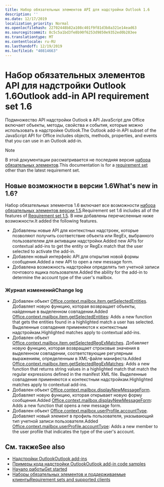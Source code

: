 ```yaml
---
title: Набор обязательных элементов API для надстройки Outlook 1.6
description: ''
ms.date: 12/17/2019
localization_priority: Normal
ms.openlocfilehash: 22702448b82a108c401f9f81d3b8a321e14ead63
ms.sourcegitcommit: 8c5c5a1bd3fe8b90f6253d9850e9352ed0b283ee
ms.translationtype: MT
ms.contentlocale: ru-RU
ms.lasthandoff: 12/19/2019
ms.locfileid: "40814663"
---
```

# <a name="outlook-add-in-api-requirement-set-16"></a><span data-ttu-id="422ae-102">Набор обязательных элементов API для надстройки Outlook 1.6</span><span class="sxs-lookup"><span data-stu-id="422ae-102">Outlook add-in API requirement set 1.6</span></span>

<span data-ttu-id="422ae-103">Подмножество API надстройки Outlook в API JavaScript для Office включает объекты, методы, свойства и события, которые можно использовать в надстройке Outlook.</span><span class="sxs-lookup"><span data-stu-id="422ae-103">The Outlook add-in API subset of the JavaScript API for Office includes objects, methods, properties, and events that you can use in an Outlook add-in.</span></span>

> [!NOTE]
> <span data-ttu-id="422ae-104">В этой документации рассматривается не последняя версия [набора обязательных элементов](/office/dev/add-ins/reference/requirement-sets/outlook-api-requirement-sets).</span><span class="sxs-lookup"><span data-stu-id="422ae-104">This documentation is for a [requirement set](/office/dev/add-ins/reference/requirement-sets/outlook-api-requirement-sets) other than the latest requirement set.</span></span>

## <a name="whats-new-in-16"></a><span data-ttu-id="422ae-105">Новые возможности в версии 1.6</span><span class="sxs-lookup"><span data-stu-id="422ae-105">What's new in 1.6?</span></span>

<span data-ttu-id="422ae-106">Набор обязательных элементов 1.6 включает все возможности [набора обязательных элементов версии 1.5](../requirement-set-1.5/outlook-requirement-set-1.5.md).</span><span class="sxs-lookup"><span data-stu-id="422ae-106">Requirement set 1.6 includes all of the features of [Requirement set 1.5](../requirement-set-1.5/outlook-requirement-set-1.5.md).</span></span> <span data-ttu-id="422ae-107">В нем добавлены перечисленные ниже возможности.</span><span class="sxs-lookup"><span data-stu-id="422ae-107">It added the following features.</span></span>

- <span data-ttu-id="422ae-108">Добавлены новые API для контекстных надстроек, которые позволяют получить соответствие объекта или RegEx, выбранного пользователем для активации надстройки.</span><span class="sxs-lookup"><span data-stu-id="422ae-108">Added new APIs for contextual add-ins to get the entity or RegEx match that the user selected to activate the add-in.</span></span>
- <span data-ttu-id="422ae-109">Добавлен новый интерфейс API для открытия новой формы сообщения.</span><span class="sxs-lookup"><span data-stu-id="422ae-109">Added a new API to open a new message form.</span></span>
- <span data-ttu-id="422ae-110">Добавлена возможность надстройки определять тип учетной записи почтового ящика пользователя.</span><span class="sxs-lookup"><span data-stu-id="422ae-110">Added the ability for the add-in to determine the account type of the user's mailbox.</span></span>

### <a name="change-log"></a><span data-ttu-id="422ae-111">Журнал изменений</span><span class="sxs-lookup"><span data-stu-id="422ae-111">Change log</span></span>

- <span data-ttu-id="422ae-112">Добавлен объект [Office.context.mailbox.item.getSelectedEntities](office.context.mailbox.item.md#methods). Добавляет новую функцию, которая возвращает объекты, найденные в выделенном совпадении.</span><span class="sxs-lookup"><span data-stu-id="422ae-112">Added [Office.context.mailbox.item.getSelectedEntities](office.context.mailbox.item.md#methods): Adds a new function that gets the entities found in a highlighted match a user has selected.</span></span> <span data-ttu-id="422ae-113">Выделенные совпадения применяются к контекстным надстройкам.</span><span class="sxs-lookup"><span data-stu-id="422ae-113">Highlighted matches apply to contextual add-ins.</span></span>
- <span data-ttu-id="422ae-114">Добавлен объект [Office.context.mailbox.item.getSelectedRegExMatches](office.context.mailbox.item.md#methods). Добавляет новую функцию, которая возвращает строковые значения в выделенном совпадении, соответствующие регулярным выражениям, определенным в XML-файле манифеста.</span><span class="sxs-lookup"><span data-stu-id="422ae-114">Added [Office.context.mailbox.item.getSelectedRegExMatches](office.context.mailbox.item.md#methods): Adds a new function that returns string values in a highlighted match that match the regular expressions defined in the manifest XML file.</span></span> <span data-ttu-id="422ae-115">Выделенные совпадения применяются к контекстным надстройкам.</span><span class="sxs-lookup"><span data-stu-id="422ae-115">Highlighted matches apply to contextual add-ins.</span></span>
- <span data-ttu-id="422ae-116">Добавлен объект [Office.context.mailbox.displayNewMessageForm](office.context.mailbox.md#methods). Добавляет новую функцию, которая открывает новую форму сообщения.</span><span class="sxs-lookup"><span data-stu-id="422ae-116">Added [Office.context.mailbox.displayNewMessageForm](office.context.mailbox.md#methods): Adds a new function that opens a new message form.</span></span>
- <span data-ttu-id="422ae-117">Добавлен объект [Office.context.mailbox.userProfile.accountType](office.context.mailbox.userprofile.md#properties). Добавляет новый элемент в профиль пользователя, указывающий тип учетной записи пользователя.</span><span class="sxs-lookup"><span data-stu-id="422ae-117">Added [Office.context.mailbox.userProfile.accountType](office.context.mailbox.userprofile.md#properties): Adds a new member to the user profile that indicates the type of the user's account.</span></span>

## <a name="see-also"></a><span data-ttu-id="422ae-118">См. также</span><span class="sxs-lookup"><span data-stu-id="422ae-118">See also</span></span>

- [<span data-ttu-id="422ae-119">Надстройки Outlook</span><span class="sxs-lookup"><span data-stu-id="422ae-119">Outlook add-ins</span></span>](/outlook/add-ins/)
- [<span data-ttu-id="422ae-120">Примеры кода надстройки Outlook</span><span class="sxs-lookup"><span data-stu-id="422ae-120">Outlook add-in code samples</span></span>](https://developer.microsoft.com/outlook/gallery/?filterBy=Outlook,Samples,Add-ins)
- [<span data-ttu-id="422ae-121">Начало работы</span><span class="sxs-lookup"><span data-stu-id="422ae-121">Get started</span></span>](/outlook/add-ins/quick-start)
- [<span data-ttu-id="422ae-122">Наборы обязательных элементов и поддерживаемые клиенты</span><span class="sxs-lookup"><span data-stu-id="422ae-122">Requirement sets and supported clients</span></span>](../../requirement-sets/outlook-api-requirement-sets.md)
